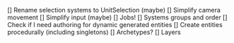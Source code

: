 [] Rename selection systems to UnitSelection (maybe)
[] Simplify camera movement 
[] Simplify input (maybe)
[] Jobs!
[] Systems groups and order 
[] Check if I need authoring for dynamic generated entities
[] Create entities procedurally (including singletons)
[] Archetypes?
[] Layers